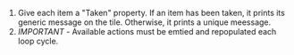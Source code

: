 1. Give each item a "Taken" property. If an item has been taken, it prints its generic message on the tile. Otherwise, it prints a unique meessage.
2. *IMPORTANT* - Available actions must be emtied and repopulated each loop cycle.
